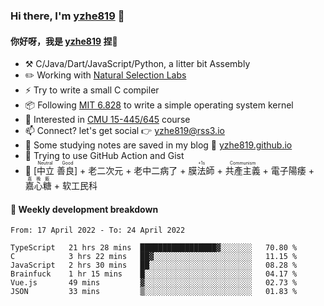 ### Hi there, I'm [yzhe819](https://github.com/yzhe819) 👋

#### 你好呀，我是 [yzhe819](https://github.com/yzhe819) 捏👋

- :hammer_and_pick: C/Java/Dart/JavaScript/Python, a litter bit Assembly
- :pencil2: Working with [Natural Selection Labs](https://github.com/NaturalSelectionLabs)
- ⚡ Try to write a small C compiler
- 📦 Following [MIT 6.828](https://pdos.csail.mit.edu/6.828/2018/overview.html) to write a simple operating system kernel
- 🧪 Interested in [CMU 15-445/645](https://15445.courses.cs.cmu.edu/fall2020/) course
- 📫 Connect? let's get social 👉 yzhe819@rss3.io
- :scroll: Some studying notes are saved in my blog :space_invader: [yzhe819.github.io](https://yzhe819.github.io/)
- 🌟 Trying to use GitHub Action and Gist
- 🔑 <ruby>[中立 善良]<rp>（</rp><rt>Neutral Good</rt><rp>）</rp></ruby> + 老二次元 + 老中二病了 + <ruby>膜法師<rp>（</rp><rt>+1s</rt><rp>）</rp></ruby> +  <ruby>共產主義<rp>（</rp><rt>Communism</rt><rp>）</rp></ruby> + 電子陽痿 + <ruby>嘉心糖<rp>（</rp><rt>嘉晚飯</rt><rp>）</rp></ruby> + 软工民科



#### 📝 Weekly development breakdown

<!--START_SECTION:waka-->

```text
From: 17 April 2022 - To: 24 April 2022

TypeScript   21 hrs 28 mins  █████████████████▓░░░░░░░   70.80 %
C            3 hrs 22 mins   ██▓░░░░░░░░░░░░░░░░░░░░░░   11.15 %
JavaScript   2 hrs 30 mins   ██░░░░░░░░░░░░░░░░░░░░░░░   08.28 %
Brainfuck    1 hr 15 mins    █░░░░░░░░░░░░░░░░░░░░░░░░   04.17 %
Vue.js       49 mins         ▓░░░░░░░░░░░░░░░░░░░░░░░░   02.73 %
JSON         33 mins         ▒░░░░░░░░░░░░░░░░░░░░░░░░   01.83 %
```

<!--END_SECTION:waka-->



